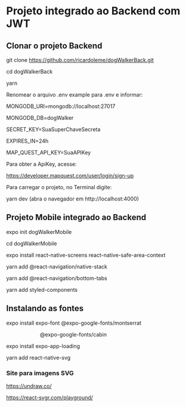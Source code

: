 # Projeto integrado ao Backend com JWT



## Clonar o projeto Backend

git clone https://github.com/ricardoleme/dogWalkerBack.git

cd dogWalkerBack

yarn

Renomear o arquivo .env example para .env e informar:

MONGODB_URI=mongodb://localhost:27017

MONGODB_DB=dogWalker

SECRET_KEY=SuaSuperChaveSecreta

EXPIRES_IN=24h

MAP_QUEST_API_KEY=SuaAPIKey

Para obter a ApiKey, acesse:

https://developer.mapquest.com/user/login/sign-up

Para carregar o projeto, no Terminal digite:

yarn dev (abra o navegador em http://localhost:4000)

## Projeto Mobile integrado ao Backend

expo init dogWalkerMobile

cd dogWalkerMobile

expo install react-native-screens react-native-safe-area-context

yarn add @react-navigation/native-stack

yarn add @react-navigation/bottom-tabs

yarn add styled-components

## Instalando as fontes

expo install expo-font @expo-google-fonts/montserrat 

                       @expo-google-fonts/cabin

expo install expo-app-loading

yarn add react-native-svg

### Site para imagens SVG

https://undraw.co/

https://react-svgr.com/playground/